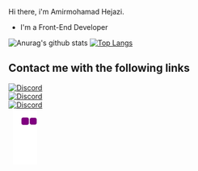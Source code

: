 Hi there, i'm Amirmohamad Hejazi.
- I'm a Front-End Developer 


![Anurag's github stats](https://github-readme-stats.vercel.app/api?username=Amirmohamadhejazi&show_icons=true&theme=radical&count_private=true)
[![Top Langs](https://github-readme-stats.vercel.app/api/top-langs/?username=Amirmohamadhejazi&layout=compact&theme=radical)](https://github.com/anuraghazra/github-readme-stats)

<h2>Contact me with the following links</h2>
<div style="flex-direction: row ; display: flex ; flex-wrap: wrap ; width: 100% ; justify-content: space-between">
<div style="flex-direction: column ; display: flex ; justify-content: center ; align-items: center">
  
<a href="https://discord.gg/sQEPMGTU6X" target="_blank">
<img src="https://uploads-ssl.webflow.com/5a0c28c1d98b1d000187498f/5c945c3d21f1ed239a16d8de_discord-512.png" alt="Discord" width="60px" height="60px"/>
</a>
  
<a href="https://www.instagram.com/amirmohamad_hr/" target="_blank">
<img src="https://cdn-icons-png.flaticon.com/512/174/174855.png" alt="Discord" width="60px" height="60px"/>
</a>

<a href="https://t.me/Amirmohamad_hr" target="_blank">
<img src="https://upload.wikimedia.org/wikipedia/commons/thumb/8/82/Telegram_logo.svg/640px-Telegram_logo.svg.png" alt="Discord" width="60px" height="60px"/>
</a>
  
<img src="https://github.com/Amirmohamadhejazi/Amirmohamadhejazi/raw/output/github-contribution-grid-snake.gif" alt="sneke">
  

